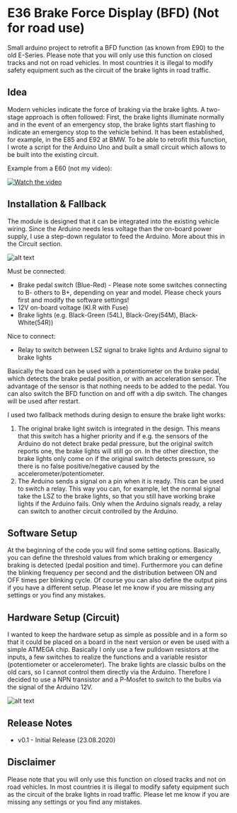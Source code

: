 # E36 Brake Force Display (BFD) (Not for road use)
Small arduino project to retrofit a BFD function (as known from E90) to the old E-Series. Please note that you will only use this function on closed tracks and not on road vehicles. In most countries it is illegal to modify safety equipment such as the circuit of the brake lights in road traffic.


## Idea
Modern vehicles indicate the force of braking via the brake lights. A two-stage approach is often followed: First, the brake lights illuminate normally and in the event of an emergency stop, the brake lights start flashing to indicate an emergency stop to the vehicle behind. It has been established, for example, in the E85 and E92 at BMW. To be able to retrofit this function, I wrote a script for the Arduino Uno and built a small circuit which allows to be built into the existing circuit.

Example from a E60 (not my video):

[![Watch the video](https://gifs.com/gif/bmw-e60-brake-force-display-XLKq0l)](https://youtu.be/gSiLDY-abRU?t=33)


## Installation & Fallback 
The module is designed that it can be integrated into the existing vehicle wiring. Since the Arduino needs less voltage than the on-board power supply, I use a step-down regulator to feed the Arduino. More about this in the Circuit section. 

![alt text](https://github.com/gobit0dic/e36_brake_force_display/blob/master/static/img/circuit_pretty.png?raw=true)

Must be connected: 
* Brake pedal switch (Blue-Red) - Please note some switches connecting to B- others to B+, depending on year and model. Please check yours first and modify the software settings! 
* 12V on-board voltage (Kl.R with Fuse)
* Brake lights (e.g. Black-Green (54L), Black-Grey(54M), Black-White(54R))

Nice to connect: 
* Relay to switch between LSZ signal to brake lights and Arduino signal to brake lights

Basically the board can be used with a potentiometer on the brake pedal, which detects the brake pedal position, or with an acceleration sensor. The advantage of the sensor is that nothing needs to be added to the pedal. You can also switch the BFD function on and off with a dip switch. The changes will be used after restart.

I used two fallback methods during design to ensure the brake light works: 
1. The original brake light switch is integrated in the design. This means that this switch has a higher priority and if e.g. the sensors of the Arduino do not detect brake pedal pressure, but the original switch reports one, the brake lights will still go on. In the other direction, the brake lights only come on if the original switch detects pressure, so there is no false positive/negative caused by the accelerometer/potentiometer.
2. The Arduino sends a signal on a pin when it is ready. This can be used to switch a relay. This way you can, for example, let the normal signal take the LSZ to the brake lights, so that you still have working brake lights if the Arduino fails. Only when the Arduino signals ready, a relay can switch to another circuit controlled by the Arduino. 

## Software Setup
At the beginning of the code you will find some setting options. Basically, you can define the threshold values from which braking or emergency braking is detected (pedal position and time). Furthermore you can define the blinking frequency per second and the distribution between ON and OFF times per blinking cycle. Of course you can also define the output pins if you have a different setup. Please let me know if you are missing any settings or you find any mistakes.

## Hardware Setup (Circuit)
I wanted to keep the hardware setup as simple as possible and in a form so that it could be placed on a board in the next version or even be used with a simple ATMEGA chip. 
Basically I only use a few pulldown resistors at the inputs, a few switches to realize the functions and a variable resistor (potentiometer or accelerometer). 
The brake lights are classic bulbs on the old cars, so I cannot control them directly via the Arduino. Therefore I decided to use a NPN transistor and a P-Mosfet to switch to the bulbs via the signal of the Arduino 12V.

![alt text](https://github.com/gobit0dic/e36_brake_force_display/blob/master/static/img/circuit.png?raw=true)

## Release Notes
* v0.1 - Initial Release (23.08.2020)

## Disclaimer
Please note that you will only use this function on closed tracks and not on road vehicles. In most countries it is illegal to modify safety equipment such as the circuit of the brake lights in road traffic. Please let me know if you are missing any settings or you find any mistakes.
